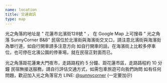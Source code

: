 ```yaml
---
name: location
title: 交通資訊
type: map
---
```


光之角落的地址是 " 花蓮市北濱街128號 " ， 在 Google Map 上可搜尋 " 光之角落 SunnyCorner B&B"
民宿位於北濱街與海濱街交叉口，請注意北濱街與海濱街為單行道，如自行開車請多注意方向
如自行開車的話，在海濱街上比較多停車位，也可停在北濱公園的停車場，就在民宿正對面而已。

光之角落距花蓮東大門夜市，走路路程約 5 分鐘、距花蓮市區，走路路程約 10 分鐘
民宿無接送服務，請自行評估交通方式，如需包車旅遊可向我們詢問
如有任何問題，歡迎加入光之角落官方 LINE: [@sunnycorner](https://lin.ee/xk7fbT4) (一定要加＠)
